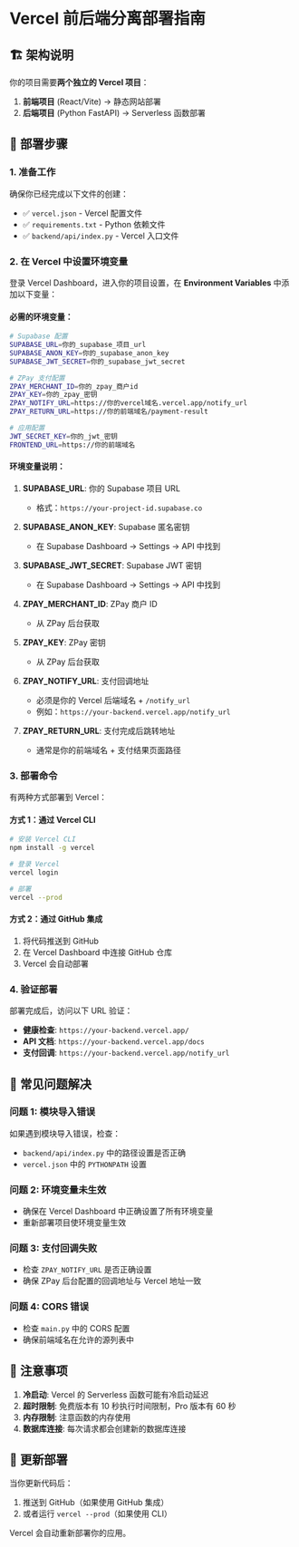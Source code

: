 # Vercel 前后端分离部署指南

## 🏗️ 架构说明

你的项目需要**两个独立的 Vercel 项目**：

1. **前端项目** (React/Vite) → 静态网站部署
2. **后端项目** (Python FastAPI) → Serverless 函数部署

## 🚀 部署步骤

### 1. 准备工作

确保你已经完成以下文件的创建：
- ✅ `vercel.json` - Vercel 配置文件
- ✅ `requirements.txt` - Python 依赖文件
- ✅ `backend/api/index.py` - Vercel 入口文件

### 2. 在 Vercel 中设置环境变量

登录 Vercel Dashboard，进入你的项目设置，在 **Environment Variables** 中添加以下变量：

#### 必需的环境变量：

```bash
# Supabase 配置
SUPABASE_URL=你的_supabase_项目_url
SUPABASE_ANON_KEY=你的_supabase_anon_key
SUPABASE_JWT_SECRET=你的_supabase_jwt_secret

# ZPay 支付配置
ZPAY_MERCHANT_ID=你的_zpay_商户id
ZPAY_KEY=你的_zpay_密钥
ZPAY_NOTIFY_URL=https://你的vercel域名.vercel.app/notify_url
ZPAY_RETURN_URL=https://你的前端域名/payment-result

# 应用配置
JWT_SECRET_KEY=你的_jwt_密钥
FRONTEND_URL=https://你的前端域名
```

#### 环境变量说明：

1. **SUPABASE_URL**: 你的 Supabase 项目 URL
   - 格式：`https://your-project-id.supabase.co`

2. **SUPABASE_ANON_KEY**: Supabase 匿名密钥
   - 在 Supabase Dashboard → Settings → API 中找到

3. **SUPABASE_JWT_SECRET**: Supabase JWT 密钥
   - 在 Supabase Dashboard → Settings → API 中找到

4. **ZPAY_MERCHANT_ID**: ZPay 商户 ID
   - 从 ZPay 后台获取

5. **ZPAY_KEY**: ZPay 密钥
   - 从 ZPay 后台获取

6. **ZPAY_NOTIFY_URL**: 支付回调地址
   - 必须是你的 Vercel 后端域名 + `/notify_url`
   - 例如：`https://your-backend.vercel.app/notify_url`

7. **ZPAY_RETURN_URL**: 支付完成后跳转地址
   - 通常是你的前端域名 + 支付结果页面路径

### 3. 部署命令

有两种方式部署到 Vercel：

#### 方式 1：通过 Vercel CLI
```bash
# 安装 Vercel CLI
npm install -g vercel

# 登录 Vercel
vercel login

# 部署
vercel --prod
```

#### 方式 2：通过 GitHub 集成
1. 将代码推送到 GitHub
2. 在 Vercel Dashboard 中连接 GitHub 仓库
3. Vercel 会自动部署

### 4. 验证部署

部署完成后，访问以下 URL 验证：

- **健康检查**: `https://your-backend.vercel.app/`
- **API 文档**: `https://your-backend.vercel.app/docs`
- **支付回调**: `https://your-backend.vercel.app/notify_url`

## 🔧 常见问题解决

### 问题 1: 模块导入错误
如果遇到模块导入错误，检查：
- `backend/api/index.py` 中的路径设置是否正确
- `vercel.json` 中的 `PYTHONPATH` 设置

### 问题 2: 环境变量未生效
- 确保在 Vercel Dashboard 中正确设置了所有环境变量
- 重新部署项目使环境变量生效

### 问题 3: 支付回调失败
- 检查 `ZPAY_NOTIFY_URL` 是否正确设置
- 确保 ZPay 后台配置的回调地址与 Vercel 地址一致

### 问题 4: CORS 错误
- 检查 `main.py` 中的 CORS 配置
- 确保前端域名在允许的源列表中

## 📝 注意事项

1. **冷启动**: Vercel 的 Serverless 函数可能有冷启动延迟
2. **超时限制**: 免费版本有 10 秒执行时间限制，Pro 版本有 60 秒
3. **内存限制**: 注意函数的内存使用
4. **数据库连接**: 每次请求都会创建新的数据库连接

## 🔄 更新部署

当你更新代码后：
1. 推送到 GitHub（如果使用 GitHub 集成）
2. 或者运行 `vercel --prod`（如果使用 CLI）

Vercel 会自动重新部署你的应用。 